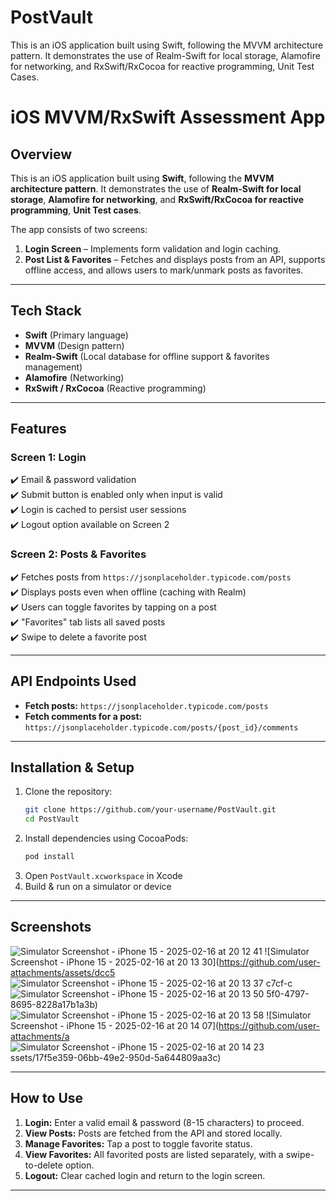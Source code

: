 # PostVault
This is an iOS application built using Swift, following the MVVM architecture pattern. It demonstrates the use of Realm-Swift for local storage, Alamofire for networking, and RxSwift/RxCocoa for reactive programming, Unit Test Cases.

# iOS MVVM/RxSwift Assessment App

## Overview
This is an iOS application built using **Swift**, following the **MVVM architecture pattern**. It demonstrates the use of **Realm-Swift for local storage**, **Alamofire for networking**, and **RxSwift/RxCocoa for reactive programming**, **Unit Test cases**.

The app consists of two screens:
1. **Login Screen** – Implements form validation and login caching.
2. **Post List & Favorites** – Fetches and displays posts from an API, supports offline access, and allows users to mark/unmark posts as favorites.

---

## Tech Stack
- **Swift** (Primary language)
- **MVVM** (Design pattern)
- **Realm-Swift** (Local database for offline support & favorites management)
- **Alamofire** (Networking)
- **RxSwift / RxCocoa** (Reactive programming)

---

## Features

### Screen 1: Login
✔️ Email & password validation  
✔️ Submit button is enabled only when input is valid  
✔️ Login is cached to persist user sessions  
✔️ Logout option available on Screen 2  

### Screen 2: Posts & Favorites
✔️ Fetches posts from `https://jsonplaceholder.typicode.com/posts`  
✔️ Displays posts even when offline (caching with Realm)  
✔️ Users can toggle favorites by tapping on a post  
✔️ "Favorites" tab lists all saved posts  
✔️ Swipe to delete a favorite post  

---

## API Endpoints Used
- **Fetch posts:** `https://jsonplaceholder.typicode.com/posts`
- **Fetch comments for a post:** `https://jsonplaceholder.typicode.com/posts/{post_id}/comments`

---

## Installation & Setup

1. Clone the repository:
   ```bash
   git clone https://github.com/your-username/PostVault.git
   cd PostVault
   ```
2. Install dependencies using CocoaPods:
   ```bash
   pod install
   ```
3. Open `PostVault.xcworkspace` in Xcode
4. Build & run on a simulator or device

---

## Screenshots
![Simulator Screenshot - iPhone 15 - 2025-02-16 at 20 12 41](https://github.com/user-attachments/assets/ee72b7c4-2250-4ace-b315-bf2f8be69a49)
![Simulator Screenshot - iPhone 15 - 2025-02-16 at 20 13 30](https://github.com/user-attachments/assets/dcc5
![Simulator Screenshot - iPhone 15 - 2025-02-16 at 20 13 37](https://github.com/user-attachments/assets/2b58aaa8-b13e-4598-b40e-9e5729ab6e39)
c7cf-c
![Simulator Screenshot - iPhone 15 - 2025-02-16 at 20 13 50](https://github.com/user-attachments/assets/09015655-93dc-4323-8c98-fa9b4e50bb8e)
5f0-4797-8695-8228a17b1a3b)
![Simulator Screenshot - iPhone 15 - 2025-02-16 at 20 13 58](https://github.com/user-attachments/assets/a8b00a55-9cbe-4f23-a0d3-78069ded1d20)
![Simulator Screenshot - iPhone 15 - 2025-02-16 at 20 14 07](https://github.com/user-attachments/a
![Simulator Screenshot - iPhone 15 - 2025-02-16 at 20 14 23](https://github.com/user-attachments/assets/87c018e5-42ca-4979-a5eb-8d064d0b78dd)
ssets/17f5e359-06bb-49e2-950d-5a644809aa3c)



---

## How to Use
1. **Login:** Enter a valid email & password (8-15 characters) to proceed.
2. **View Posts:** Posts are fetched from the API and stored locally.
3. **Manage Favorites:** Tap a post to toggle favorite status.
4. **View Favorites:** All favorited posts are listed separately, with a swipe-to-delete option.
5. **Logout:** Clear cached login and return to the login screen.

---

